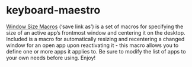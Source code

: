 # keyboard-maestro

<a href="Window Size Macros.kmmacros">Window Size Macros</a> (‘save link as’) is a set of macros for specifying the size of an active app’s frontmost window and centering it on the desktop. Included is a macro for automatically resizing and recentering a changed window for an open app upon reactivating it - this macro allows you to define one or more apps it applies to. Be sure to modify the list of apps to your own needs before using. Enjoy! 
